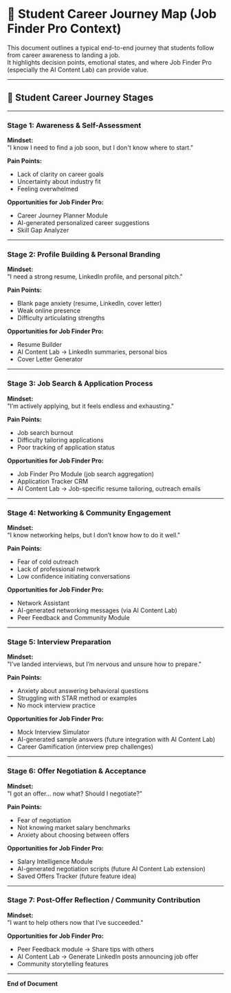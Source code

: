 # 🌱 Student Career Journey Map (Job Finder Pro Context)

This document outlines a typical end-to-end journey that students follow from career awareness to landing a job.  
It highlights decision points, emotional states, and where Job Finder Pro (especially the AI Content Lab) can provide value.

---

## 🎯 Student Career Journey Stages

---

### Stage 1: Awareness & Self-Assessment

**Mindset:**  
"I know I need to find a job soon, but I don't know where to start."

**Pain Points:**  
- Lack of clarity on career goals  
- Uncertainty about industry fit  
- Feeling overwhelmed  

**Opportunities for Job Finder Pro:**  
- Career Journey Planner Module  
- AI-generated personalized career suggestions  
- Skill Gap Analyzer  

---

### Stage 2: Profile Building & Personal Branding

**Mindset:**  
"I need a strong resume, LinkedIn profile, and personal pitch."

**Pain Points:**  
- Blank page anxiety (resume, LinkedIn, cover letter)  
- Weak online presence  
- Difficulty articulating strengths  

**Opportunities for Job Finder Pro:**  
- Resume Builder  
- AI Content Lab → LinkedIn summaries, personal bios  
- Cover Letter Generator  

---

### Stage 3: Job Search & Application Process

**Mindset:**  
"I’m actively applying, but it feels endless and exhausting."

**Pain Points:**  
- Job search burnout  
- Difficulty tailoring applications  
- Poor tracking of application status  

**Opportunities for Job Finder Pro:**  
- Job Finder Pro Module (job search aggregation)  
- Application Tracker CRM  
- AI Content Lab → Job-specific resume tailoring, outreach emails  

---

### Stage 4: Networking & Community Engagement

**Mindset:**  
"I know networking helps, but I don’t know how to do it well."

**Pain Points:**  
- Fear of cold outreach  
- Lack of professional network  
- Low confidence initiating conversations  

**Opportunities for Job Finder Pro:**  
- Network Assistant  
- AI-generated networking messages (via AI Content Lab)  
- Peer Feedback and Community Module  

---

### Stage 5: Interview Preparation

**Mindset:**  
"I’ve landed interviews, but I’m nervous and unsure how to prepare."

**Pain Points:**  
- Anxiety about answering behavioral questions  
- Struggling with STAR method or examples  
- No mock interview practice  

**Opportunities for Job Finder Pro:**  
- Mock Interview Simulator  
- AI-generated sample answers (future integration with AI Content Lab)  
- Career Gamification (interview prep challenges)  

---

### Stage 6: Offer Negotiation & Acceptance

**Mindset:**  
"I got an offer... now what? Should I negotiate?"

**Pain Points:**  
- Fear of negotiation  
- Not knowing market salary benchmarks  
- Anxiety about choosing between offers  

**Opportunities for Job Finder Pro:**  
- Salary Intelligence Module  
- AI-generated negotiation scripts (future AI Content Lab extension)  
- Saved Offers Tracker (future feature idea)  

---

### Stage 7: Post-Offer Reflection / Community Contribution

**Mindset:**  
"I want to help others now that I’ve succeeded."

**Opportunities for Job Finder Pro:**  
- Peer Feedback module → Share tips with others  
- AI Content Lab → Generate LinkedIn posts announcing job offer  
- Community storytelling features  

---

**End of Document**
